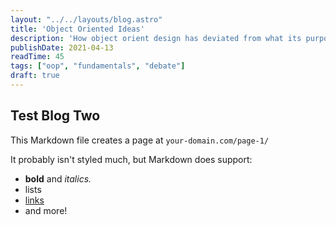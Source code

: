 ```yaml
---
layout: "../../layouts/blog.astro"
title: 'Object Oriented Ideas'
description: 'How object orient design has deviated from what its purpose.'
publishDate: 2021-04-13
readTime: 45
tags: ["oop", "fundamentals", "debate"]
draft: true
---
```


## Test Blog Two

This Markdown file creates a page at `your-domain.com/page-1/`

It probably isn't styled much, but Markdown does support:
- **bold** and _italics._
- lists
- [links](https://astro.build)
- and more!
